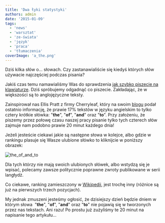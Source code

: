 ```yaml
---
title: 'Dwa łyki statystyki'
authors: admin
date: '2015-01-09'
tags:
  - 'news'
  - 'warsztat'
  - 'ze-świata'
  - 'język'
  - 'praca'
  - 'tłumaczenia'
coverImage: 'a_the.png'
---
```


Dziś kilka słów o... słowach. Czy zastanawialiście się kiedyś których słów
używacie najczęściej podczas pisania?

<!--truncate-->

Jakiś czas temu namawialiśmy Was do sprawdzenia
[jak szybko piszecie na klawiaturze](../umiesz-pisac/index.md). Dziś spróbujemy
odgadnąć co piszecie. Zakładając, że w większości są to anglojęzyczne teksty.

Zainspirował nas Ellis Pratt z firmy Cherryleaf, który na swoim
[blogu](http://www.cherryleaf.com/blog/2014/12/the-four-common-words-that-account-for-19-minutes-of-a-typical-technical-communicators-day/) podał
ostatnio informację, że prawie 17% tekstów w języku angielskim to tylko cztery
krótkie słówka: "**the**", "**of**", "**and**" oraz "**to**". Przy założeniu, że
piszemy przez połowę czasu naszej pracy pisanie tylko tych czterech słów zajmuje
nam podobno prawie 20 minut każdego dnia!

Jeżeli jesteście ciekawi jakie są następne słowa w kolejce, albo gdzie w
rankingu plasuje się Wasze ulubione słówko to kliknijcie w poniższy obrazek:

![the_of_and_to](images/the_of_and_to.jpg)

Dla tych którzy nie mają swoich ulubionych słówek, albo wstydzą się je wpisać,
polecamy zawsze politycznie poprawne zwroty publikowane w serii langłydż.

Co ciekawe, ranking zamieszczony w
[Wikipedii](http://en.wikipedia.org/wiki/Most_common_words_in_English), jest
trochę inny (różnice są już na pierwszych trzech pozycjach).

My jednak zmuszeni jesteśmy ogłosić, że dzisiejszy dzień będzie dniem w którym
słowa  "**the**", "**of**", "**and**" oraz "**to**" nie pojawią się w tworzonych
przez nas tekstach. Ani razu! Po prostu już zużyliśmy te 20 minut na napisanie
tego artykułu...
